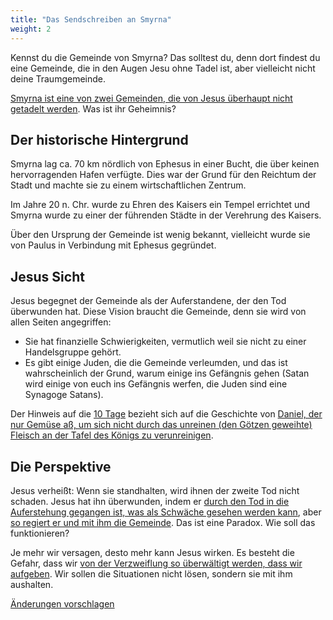 ```yaml
---
title: "Das Sendschreiben an Smyrna"
weight: 2
---
```



Kennst du die Gemeinde von Smyrna? Das solltest du, denn dort findest du eine Gemeinde, die in den Augen Jesu ohne Tadel ist, aber vielleicht nicht deine Traumgemeinde.

[Smyrna ist eine von zwei Gemeinden, die von Jesus überhaupt nicht getadelt werden](https://www.bibleserver.com/SLT/Offenbarung2%2C8-11). Was ist ihr Geheimnis?


## Der historische Hintergrund

<a name="d1ed"></a>
Smyrna lag ca. 70 km nördlich von Ephesus in einer Bucht, die über keinen hervorragenden Hafen verfügte. Dies war der Grund für den Reichtum der Stadt und machte sie zu einem wirtschaftlichen Zentrum.

Im Jahre 20 n. Chr. wurde zu Ehren des Kaisers ein Tempel errichtet und Smyrna wurde zu einer der führenden Städte in der Verehrung des Kaisers.

Über den Ursprung der Gemeinde ist wenig bekannt, vielleicht wurde sie von Paulus in Verbindung mit Ephesus gegründet.


## Jesus Sicht

<a name="aa4a"></a>
Jesus begegnet der Gemeinde als der Auferstandene, der den Tod überwunden hat. Diese Vision braucht die Gemeinde, denn sie wird von allen Seiten angegriffen:

- Sie hat finanzielle Schwierigkeiten, vermutlich weil sie nicht zu einer Handelsgruppe gehört.
- Es gibt einige Juden, die die Gemeinde verleumden, und das ist wahrscheinlich der Grund, warum einige ins Gefängnis gehen (Satan wird einige von euch ins Gefängnis werfen, die Juden sind eine Synagoge Satans).


Der Hinweis auf die [10 Tage](https://www.bibleserver.com/SLT/Offenbarung2%2C10) bezieht sich auf die Geschichte von [Daniel, der nur Gemüse aß, um sich nicht durch das unreinen (den Götzen geweihte) Fleisch an der Tafel des Königs zu verunreinigen](https://www.bibleserver.com/SLT/Daniel1%2C8-14).


## Die Perspektive

<a name="302f"></a>
Jesus verheißt: Wenn sie standhalten, wird ihnen der zweite Tod nicht schaden. Jesus hat ihn überwunden, indem er [durch den Tod in die Auferstehung gegangen ist, was als Schwäche gesehen werden kann](https://www.bibleserver.com/SLT/Offenbarung5%2C5-6), aber [so regiert er und mit ihm die Gemeinde](https://www.bibleserver.com/SLT/Offenbarung20%2C4-6). Das ist eine Paradox. Wie soll das funktionieren?

Je mehr wir versagen, desto mehr kann Jesus wirken. Es besteht die Gefahr, dass wir [von der Verzweiflung so überwältigt werden, dass wir aufgeben](../../../content/beasts/expl/666-the-number-of-the-beast). Wir sollen die Situationen nicht lösen, sondern sie mit ihm aushalten.




[Änderungen vorschlagen](https://github.com/revelation-today/revelation-today/blob/main/exampleSite/content/docs/content/letters/expl/the-letter-to-the-church-in-smyrna.de.md)
